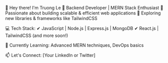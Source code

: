 👋 Hey there! I'm Truong Le
🔹 Backend Developer | MERN Stack Enthusiast
🔹 Passionate about building scalable & efficient web applications
🔹 Exploring new libraries & frameworks like TailwindCSS

💻 Tech Stack:
✔ JavaScript | Node.js | Express.js | MongoDB
✔ React.js | TailwindCSS (and more soon!)

🚀 Currently Learning: Advanced MERN techniques, DevOps basics

📫 Let's Connect: [Your LinkedIn or Twitter]
